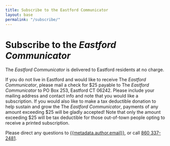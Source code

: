 ```yaml
---
title: Subscribe to the Eastford Communicator
layout: base
permalink: "/subscribe/"
---
```

# Subscribe to the *Eastford Communicator*

The *Eastford Communicator* is delivered to Eastford residents at no charge. 

If you do not live in Eastford and would like to receive The *Eastford Communicator*, please mail a check for $25 payable to The *Eastford Communicator* to PO Box 253, Eastford CT 06242. Please include your mailing address and contact info and note that you would like a subscription. If you would also like to make a tax deductible donation to help sustain and grow the The *Eastford Communicator*, payments of any amount exceeding $25 will be gladly accepted! Note that only the amount exceeding $25 will be tax deductible for those out-of-town people opting to receive a printed subscription.  

Please direct any questions to [{{metadata.author.email}}](mailto:{{metadata.author.email}}), or call [860 337-2481](tel:8603372481).